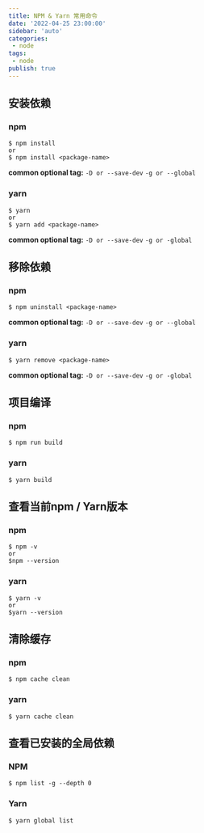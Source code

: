 ```yaml
---
title: NPM & Yarn 常用命令
date: '2022-04-25 23:00:00'
sidebar: 'auto'
categories:
 - node
tags:
 - node
publish: true
---
```


## 安装依赖

### npm
```
$ npm install
or
$ npm install <package-name>
```

**common optional tag:**
`-D or --save-dev`
`-g or --global`

### yarn
```
$ yarn
or
$ yarn add <package-name>
```

**common optional tag:**
`-D or --save-dev`
`-g or -global`

## 移除依赖

### npm
```
$ npm uninstall <package-name>
```

**common optional tag:**
`-D or --save-dev`
`-g or --global`

### yarn
```
$ yarn remove <package-name>
```

**common optional tag:**
`-D or --save-dev`
`-g or -global`

## 项目编译

### npm
```
$ npm run build
```

### yarn
```
$ yarn build
```

## 查看当前npm / Yarn版本

### npm
```
$ npm -v
or
$npm --version
```

### yarn
```
$ yarn -v
or
$yarn --version
```

## 清除缓存

### npm
```
$ npm cache clean
```

### yarn
```
$ yarn cache clean
```


## 查看已安装的全局依赖

### NPM
```
$ npm list -g --depth 0
```

### Yarn
```
$ yarn global list
```
